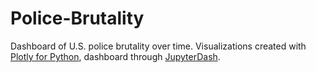 # Police-Brutality
Dashboard of U.S. police brutality over time. Visualizations created with [Plotly for Python](https://plotly.com/python/), dashboard through [JupyterDash](https://dash.plotly.com/workspaces/using-dash-in-jupyter-and-workspaces).
